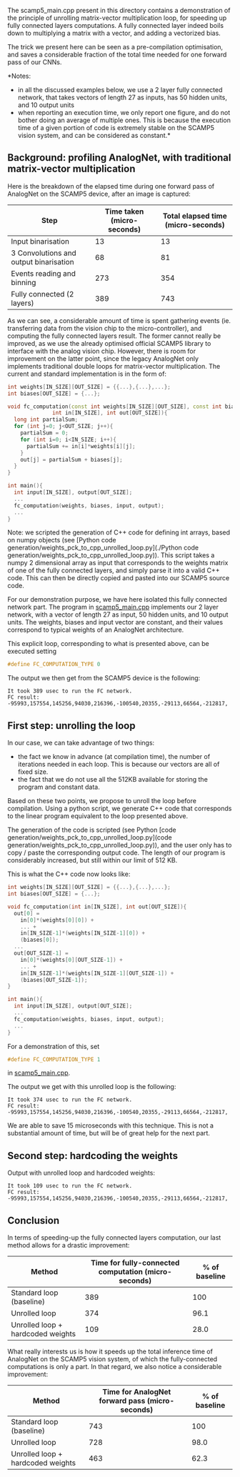 The scamp5_main.cpp present in this directory contains a demonstration of the principle of unrolling matrix-vector multiplication loop, for speeding up fully connected layers computations. A fully connected layer indeed boils down to multiplying a matrix with a vector, and adding a vectorized bias.

The trick we present here can be seen as a pre-compilation optimisation, and saves a considerable fraction of the total time needed for one forward pass of our CNNs.

*Notes:
 * in all the discussed examples below, we use a 2 layer fully connected network, that takes vectors of length 27 as inputs, has 50 hidden units, and 10 output units
 * when reporting an execution time, we only report one figure, and do not bother doing an average of multiple ones. This is because the execution time of a given portion of code is extremely stable on the SCAMP5 vision system, and can be considered as constant.*

## Background: profiling AnalogNet, with traditional matrix-vector multiplication

Here is the breakdown of the elapsed time during one forward pass of AnalogNet on the SCAMP5 device, after an image is captured:

| Step                                   | Time taken (micro-seconds) | Total elapsed time (micro-seconds) |
|----------------------------------------|----------------------------|------------------------------------|
| Input binarisation                     | 13                         | 13                                 |
| 3 Convolutions and output binarisation | 68                         | 81                                 |
| Events reading and binning             | 273                        | 354                                |
| Fully connected (2 layers)             | 389                        | 743                                |

As we can see, a considerable amount of time is spent gathering events (ie. transferring data from the vision chip to the micro-controller), and computing the fully connected layers result. The former cannot really be improved, as we use the already optimised official SCAMP5 library to interface with the analog vision chip.
However, there is room for improvement on the latter point, since the legacy AnalogNet only implements traditional double loops for matrix-vector multiplication. The current and standard implementation is in the form of:

```cpp
int weights[IN_SIZE][OUT_SIZE] = {{...},{...},...};
int biases[OUT_SIZE] = {...};

void fc_computation(const int weights[IN_SIZE][OUT_SIZE], const int biases[OUT_SIZE],
              int in[IN_SIZE], int out[OUT_SIZE]){
  long int partialSum;
  for (int j=0; j<OUT_SIZE; j++){
    partialSum = 0;
    for (int i=0; i<IN_SIZE; i++){
      partialSum += in[i]*weights[i][j];
    }
    out[j] = partialSum + biases[j];
  }
}

int main(){
  int input[IN_SIZE], output[OUT_SIZE];
  ...
  fc_computation(weights, biases, input, output);
  ...
}
```

Note: we scripted the generation of C++ code for defining int arrays, based on numpy objects (see [Python code generation/weights_pck_to_cpp_unrolled_loop.py](./Python code generation/weights_pck_to_cpp_unrolled_loop.py)). This script takes a numpy 2 dimensional array as input that corresponds to the weights matrix of one of the fully connected layers, and simply parse it into a valid C++ code. This can then be directly copied and pasted into our SCAMP5 source code.


For our demonstration purpose, we have here isolated this fully connected network part. The program in [scamp5_main.cpp](./scamp5_main.cpp) implements our 2 layer network, with a vector of length 27 as input, 50 hidden units, and 10 output units. The weights, biases and input vector are constant, and their values correspond to typical weights of an AnalogNet architecture.

This explicit loop, corresponding to what is presented above, can be executed setting
```cpp
#define FC_COMPUTATION_TYPE 0
```

The output we then get from the SCAMP5 device is the following:
```
It took 389 usec to run the FC network.
FC result: -95993,157554,145256,94030,216396,-100540,20355,-29113,66564,-212817,
```

## First step: unrolling the loop

In our case, we can take advantage of two things:
 * the fact we know in advance (at compilation time), the number of iterations needed in each loop. This is because our vectors are all of fixed size.
 * the fact that we do not use all the 512KB available for storing the program and constant data.

Based on these two points, we propose to unroll the loop before compilation. Using a python script, we generate C++ code that corresponds to the linear program equivalent to the loop presented above.

The generation of the code is scripted (see Python [code generation/weights_pck_to_cpp_unrolled_loop.py](code generation/weights_pck_to_cpp_unrolled_loop.py)), and the user only has to copy / paste the corresponding output code. The length of our program is considerably increased, but still within our limit of 512 KB.


This is what the C++ code now looks like:
```cpp
int weights[IN_SIZE][OUT_SIZE] = {{...},{...},...};
int biases[OUT_SIZE] = {...};

void fc_computation(int in[IN_SIZE], int out[OUT_SIZE]){
  out[0] =
    in[0]*(weights[0][0]) +
    ... +
    in[IN_SIZE-1]*(weights[IN_SIZE-1][0]) +
    (biases[0]);
  ...
  out[OUT_SIZE-1] =
    in[0]*(weights[0][OUT_SIZE-1]) +
    ... +
    in[IN_SIZE-1]*(weights[IN_SIZE-1][OUT_SIZE-1]) +
    (biases[OUT_SIZE-1]);
}

int main(){
  int input[IN_SIZE], output[OUT_SIZE];
  ...
  fc_computation(weights, biases, input, output);
  ...
}
```


For a demonstration of this, set
```cpp
#define FC_COMPUTATION_TYPE 1
```
in [scamp5_main.cpp](./scamp5_main.cpp).

The output we get with this unrolled loop is the following:
```
It took 374 usec to run the FC network.
FC result: -95993,157554,145256,94030,216396,-100540,20355,-29113,66564,-212817,
```

We are able to save 15 microseconds with this technique. This is not a substantial amount of time, but will be of great help for the next part.


## Second step: hardcoding the weights
Output with unrolled loop and hardcoded weights:
```
It took 109 usec to run the FC network.
FC result: -95993,157554,145256,94030,216396,-100540,20355,-29113,66564,-212817,
```

## Conclusion

In terms of speeding-up the fully connected layers computation, our last method allows for a drastic improvement:

| Method                            | Time for fully-connected computation (micro-seconds) | % of baseline |
|-----------------------------------|------------------------------------------------------|---------------|
| Standard loop (baseline)          | 389                                                  | 100           |
| Unrolled loop                     | 374                                                  | 96.1          |
| Unrolled loop + hardcoded weights | 109                                                  | 28.0          |


What really interests us is how it speeds up the total inference time of AnalogNet on the SCAMP5 vision system, of which the fully-connected computations is only a part. In that regard, we also notice a considerable improvement:


| Method                            | Time for AnalogNet forward pass (micro-seconds) | % of baseline |
|-----------------------------------|-------------------------------------------------|---------------|
| Standard loop (baseline)          | 743                                             | 100           |
| Unrolled loop                     | 728                                             | 98.0          |
| Unrolled loop + hardcoded weights | 463                                             | 62.3          |





